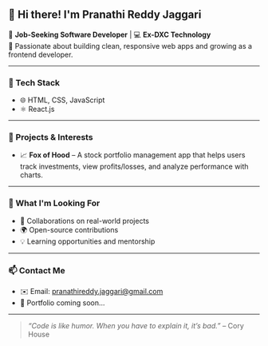 ## 👋 Hi there! I'm Pranathi Reddy Jaggari

🎯 **Job-Seeking Software Developer** | 💻 **Ex-DXC Technology**  
🌱 Passionate about building clean, responsive web apps and growing as a frontend developer.

---

### 🧰 Tech Stack
- 🌐 HTML, CSS, JavaScript
- ⚛️ React.js

---

### 🚀 Projects & Interests
- 📈 **Fox of Hood** – A stock portfolio management app that helps users track investments, view profits/losses, and analyze performance with charts.

---

### 🤝 What I'm Looking For
- 🤝 Collaborations on real-world projects
- 🌍 Open-source contributions
- 💡 Learning opportunities and mentorship

---

### 📫 Contact Me
- ✉️ Email: [pranathireddy.jaggari@gmail.com](mailto:pranathireddy.jaggari@gmail.com)
- 🧳 Portfolio coming soon...

---

> _“Code is like humor. When you have to explain it, it’s bad.”_ – Cory House
